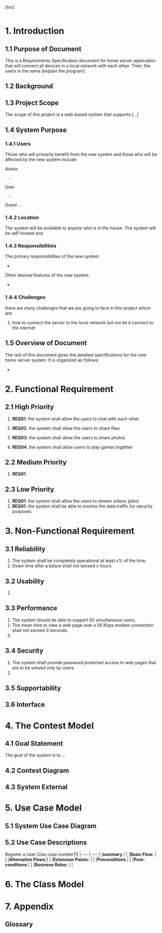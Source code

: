 [toc]

```mermaid

```

# 1. Introduction

## 1.1 Purpose of Document

This is a Requirements Specification document for home server application that will connect all devices in a local network with each other. Then, the users in the same [explain the program]

## 1.2 Background

## 1.3 Project Scope

The scope of this project is a web-based system that supports [...]

## 1.4 System Purpose

### 1.4.1 Users

Those who will primarily benefit from the new system and those who will be affected by the new system include:

Admin

    ...

User

    ...

Guest
...

### 1.4.2 Location

The system will be available to anyone who is in the house. The system will be self-hosted and

### 1.4.3 Responsibilities

The primary responsibilities of the new system:

-

Other desired features of the new system:

-

### 1.4.4 Challenges

there are many challenges that we are going to face in this project which are:

1. how to connect the server to the local network but not let it connect to the internet

## 1.5 Overview of Document

The rest of this document gives the detailed specifications for the new home server system. It is organized as follows:

-

# 2. Functional Requirement

## 2.1 High Priority

1. **REQ01**. the system shall allow the users to chat with each other

2. **REQ02**. the system shall allow the users to share files
3. **REQ03**. the system shall allow the users to share photos
4. **REQ04**. the system shall allow users to play games together

## 2.2 Medium Priority

1. **REQ01**.

## 2.3 Low Priority

1. **REQ01**. the system shall allow the users to stream videos (plex)
2. **REQ01**. the system shall be able to monitor the data traffic for security purposes

# 3. Non-Functional Requirement

## 3.1 Reliability

1. The system shall be completely operational at least x% of the time.
2. Down time after a failure shall not exceed x hours.

## 3.2 Usability

1.

## 3.3 Performance

1. The system should be able to support 50 simultaneous users.
2. The mean time to view a web page over a 56 Kbps modem connection shall not exceed 3 seconds.
3.

## 3.4 Security

1. The system shall provide password protected access to web pages that are to be viewed only by users.
2.

## 3.5 Supportability

## 3.6 Interface

# 4. The Contest Model

## 4.1 Goal Statement

The goal of the system is to ...

## 4.2 Contest Diagram

## 4.3 System External

# 5. Use Case Model

## 5.1 System Use Case Diagram

## 5.2 Use Case Descriptions

Register a User
|Use case number|1|
| --- | --- |
|**summary** | |
|**Basic Flow:** | |
|**Alternative Flows:**| |
|**Extension Points:** | |
|**Preconditions** | |
|**Post-conditions** | |
|**Business Rules:** | |

# 6. The Class Model

# 7. Appendix

## Glossary
